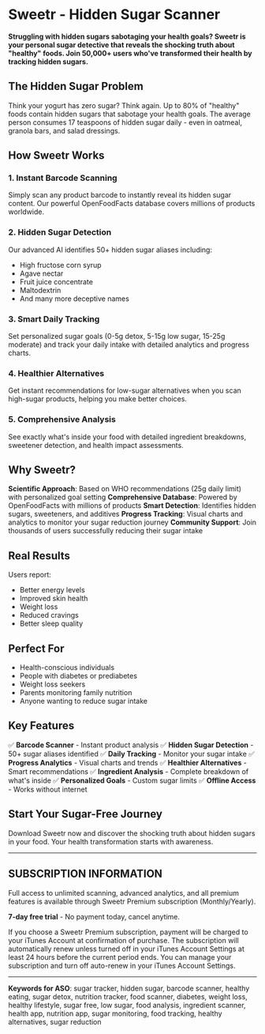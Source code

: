 # **Sweetr - Hidden Sugar Scanner**

**Struggling with hidden sugars sabotaging your health goals? Sweetr is your personal sugar detective that reveals the shocking truth about "healthy" foods. Join 50,000+ users who've transformed their health by tracking hidden sugars.**

## **The Hidden Sugar Problem**

Think your yogurt has zero sugar? Think again. Up to 80% of "healthy" foods contain hidden sugars that sabotage your health goals. The average person consumes 17 teaspoons of hidden sugar daily - even in oatmeal, granola bars, and salad dressings.

## **How Sweetr Works**

### **1. Instant Barcode Scanning**
Simply scan any product barcode to instantly reveal its hidden sugar content. Our powerful OpenFoodFacts database covers millions of products worldwide.

### **2. Hidden Sugar Detection**
Our advanced AI identifies 50+ hidden sugar aliases including:
- High fructose corn syrup
- Agave nectar
- Fruit juice concentrate
- Maltodextrin
- And many more deceptive names

### **3. Smart Daily Tracking**
Set personalized sugar goals (0-5g detox, 5-15g low sugar, 15-25g moderate) and track your daily intake with detailed analytics and progress charts.

### **4. Healthier Alternatives**
Get instant recommendations for low-sugar alternatives when you scan high-sugar products, helping you make better choices.

### **5. Comprehensive Analysis**
See exactly what's inside your food with detailed ingredient breakdowns, sweetener detection, and health impact assessments.

## **Why Sweetr?**

**Scientific Approach**: Based on WHO recommendations (25g daily limit) with personalized goal setting
**Comprehensive Database**: Powered by OpenFoodFacts with millions of products
**Smart Detection**: Identifies hidden sugars, sweeteners, and additives
**Progress Tracking**: Visual charts and analytics to monitor your sugar reduction journey
**Community Support**: Join thousands of users successfully reducing their sugar intake

## **Real Results**

Users report:
- Better energy levels
- Improved skin health
- Weight loss
- Reduced cravings
- Better sleep quality

## **Perfect For**

- Health-conscious individuals
- People with diabetes or prediabetes
- Weight loss seekers
- Parents monitoring family nutrition
- Anyone wanting to reduce sugar intake

## **Key Features**

✅ **Barcode Scanner** - Instant product analysis
✅ **Hidden Sugar Detection** - 50+ sugar aliases identified
✅ **Daily Tracking** - Monitor your sugar intake
✅ **Progress Analytics** - Visual charts and trends
✅ **Healthier Alternatives** - Smart recommendations
✅ **Ingredient Analysis** - Complete breakdown of what's inside
✅ **Personalized Goals** - Custom sugar limits
✅ **Offline Access** - Works without internet

## **Start Your Sugar-Free Journey**

Download Sweetr now and discover the shocking truth about hidden sugars in your food. Your health transformation starts with awareness.

---

## **SUBSCRIPTION INFORMATION**

Full access to unlimited scanning, advanced analytics, and all premium features is available through Sweetr Premium subscription (Monthly/Yearly). 

**7-day free trial** - No payment today, cancel anytime.

If you choose a Sweetr Premium subscription, payment will be charged to your iTunes Account at confirmation of purchase. The subscription will automatically renew unless turned off in your iTunes Account Settings at least 24 hours before the current period ends. You can manage your subscription and turn off auto-renew in your iTunes Account Settings.

---

**Keywords for ASO**: sugar tracker, hidden sugar, barcode scanner, healthy eating, sugar detox, nutrition tracker, food scanner, diabetes, weight loss, healthy lifestyle, sugar free, low sugar, food analysis, ingredient scanner, health app, nutrition app, sugar monitoring, food tracking, healthy alternatives, sugar reduction
